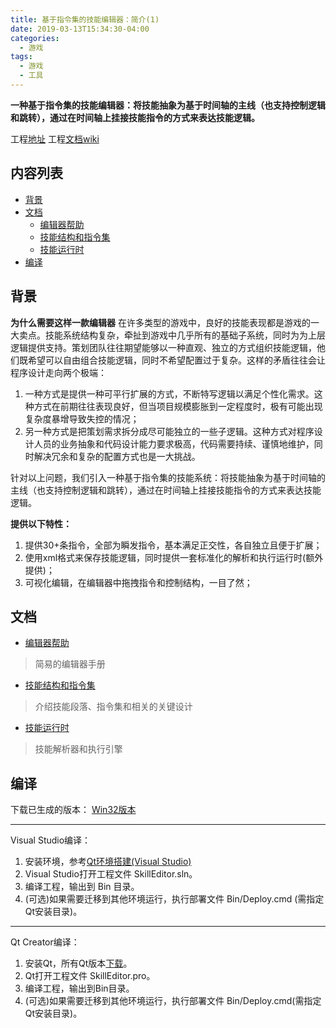 ```yaml
---
title: 基于指令集的技能编辑器：简介(1)
date: 2019-03-13T15:34:30-04:00
categories: 
  - 游戏
tags:
  - 游戏
  - 工具	
---
```


**一种基于指令集的技能编辑器：将技能抽象为基于时间轴的主线（也支持控制逻辑和跳转），通过在时间轴上挂接技能指令的方式来表达技能逻辑。**

工程[地址](https://github.com/river-li-tech/VisualSkillEditor)
工程[文档wiki](https://github.com/river-li-tech/VisualSkillEditor/wiki)

## 内容列表

- [背景](#背景)
- [文档](#文档)
    - [编辑器帮助](https://github.com/river-li-tech/VisualSkillEditor/wiki/编辑器帮助)
    - [技能结构和指令集](https://github.com/river-li-tech/VisualSkillEditor/wiki/技能结构和指令集)
    - [技能运行时](https://github.com/river-li-tech/VisualSkillEditor/wiki/技能运行时)
- [编译](#编译)

## 背景

**为什么需要这样一款编辑器**
在许多类型的游戏中，良好的技能表现都是游戏的一大卖点。技能系统结构复杂，牵扯到游戏中几乎所有的基础子系统，同时为为上层逻辑提供支持。策划团队往往期望能够以一种直观、独立的方式组织技能逻辑，他们既希望可以自由组合技能逻辑，同时不希望配置过于复杂。这样的矛盾往往会让程序设计走向两个极端：
1. 一种方式是提供一种可平行扩展的方式，不断特写逻辑以满足个性化需求。这种方式在前期往往表现良好，但当项目规模膨胀到一定程度时，极有可能出现复杂度暴增导致失控的情况；
2. 另一种方式是把策划需求拆分成尽可能独立的一些子逻辑。这种方式对程序设计人员的业务抽象和代码设计能力要求极高，代码需要持续、谨慎地维护，同时解决冗余和复杂的配置方式也是一大挑战。

针对以上问题，我们引入一种基于指令集的技能系统：将技能抽象为基于时间轴的主线（也支持控制逻辑和跳转），通过在时间轴上挂接技能指令的方式来表达技能逻辑。

**提供以下特性：**

1.  提供30+条指令，全部为瞬发指令，基本满足正交性，各自独立且便于扩展；
2.  使用xml格式来保存技能逻辑，同时提供一套标准化的解析和执行运行时(额外提供)；
3.  可视化编辑，在编辑器中拖拽指令和控制结构，一目了然；

## 文档

- [编辑器帮助](https://github.com/river-li-tech/VisualSkillEditor/wiki/编辑器帮助)
> 简易的编辑器手册

- [技能结构和指令集](https://github.com/river-li-tech/VisualSkillEditor/wiki/技能结构和指令集)
> 介绍技能段落、指令集和相关的关键设计

- [技能运行时](https://github.com/river-li-tech/VisualSkillEditor/wiki/技能运行时)
> 技能解析器和执行引擎


## 编译

下载已生成的版本：
[Win32版本](https://github.com/river-li-tech/VisualSkillEditor/tree/master/Versions)

*****
Visual Studio编译：
1. 安装环境，参考[Qt环境搭建(Visual Studio)](https://blog.csdn.net/liang19890820/article/details/49874033)
2. Visual Studio打开工程文件 SkillEditor.sln。
3. 编译工程，输出到 Bin 目录。
4. (可选)如果需要迁移到其他环境运行，执行部署文件 Bin/Deploy.cmd (需指定Qt安装目录)。

*****
Qt Creator编译：
1. 安装Qt，所有Qt版本[下载](http://download.qt.io/archive/qt/)。
2. Qt打开工程文件 SkillEditor.pro。
3. 编译工程，输出到Bin目录。
4. (可选)如果需要迁移到其他环境运行，执行部署文件 Bin/Deploy.cmd(需指定Qt安装目录)。
